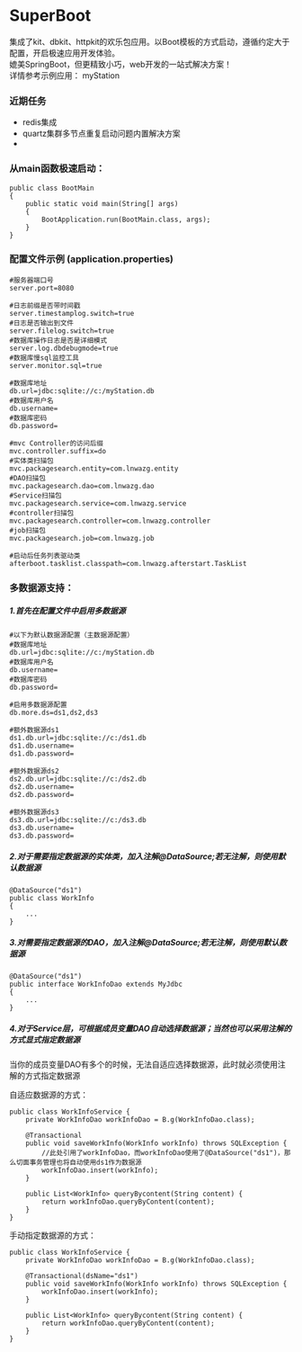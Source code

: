 # SuperBoot
集成了kit、dbkit、httpkit的欢乐包应用。以Boot模板的方式启动，遵循约定大于配置，开启极速应用开发体验。  
媲美SpringBoot，但更精致小巧，web开发的一站式解决方案！    
详情参考示例应用： myStation

### 近期任务  
- redis集成
- quartz集群多节点重复启动问题内置解决方案
- 




### 从main函数极速启动：  
```  
public class BootMain
{
    public static void main(String[] args)
    {
        BootApplication.run(BootMain.class, args);
    }
}
```  


### 配置文件示例 (application.properties)
```
#服务器端口号
server.port=8080

#日志前缀是否带时间戳
server.timestamplog.switch=true
#日志是否输出到文件
server.filelog.switch=true
#数据库操作日志是否是详细模式
server.log.dbdebugmode=true
#数据库慢sql监控工具
server.monitor.sql=true

#数据库地址
db.url=jdbc:sqlite://c:/myStation.db
#数据库用户名
db.username=
#数据库密码
db.password=

#mvc Controller的访问后缀
mvc.controller.suffix=do
#实体类扫描包
mvc.packagesearch.entity=com.lnwazg.entity
#DAO扫描包
mvc.packagesearch.dao=com.lnwazg.dao
#Service扫描包
mvc.packagesearch.service=com.lnwazg.service
#controller扫描包
mvc.packagesearch.controller=com.lnwazg.controller
#job扫描包
mvc.packagesearch.job=com.lnwazg.job

#启动后任务列表驱动类
afterboot.tasklist.classpath=com.lnwazg.afterstart.TaskList
```

### 多数据源支持：  
##### 1.首先在配置文件中启用多数据源  
```
#以下为默认数据源配置（主数据源配置）
#数据库地址
db.url=jdbc:sqlite://c:/myStation.db
#数据库用户名
db.username=
#数据库密码
db.password=

#启用多数据源配置
db.more.ds=ds1,ds2,ds3

#额外数据源ds1
ds1.db.url=jdbc:sqlite://c:/ds1.db
ds1.db.username=
ds1.db.password=

#额外数据源ds2
ds2.db.url=jdbc:sqlite://c:/ds2.db
ds2.db.username=
ds2.db.password=

#额外数据源ds3
ds3.db.url=jdbc:sqlite://c:/ds3.db
ds3.db.username=
ds3.db.password=
```

##### 2.对于需要指定数据源的实体类，加入注解@DataSource;若无注解，则使用默认数据源    
```
@DataSource("ds1")
public class WorkInfo
{
	...
}
```

##### 3.对需要指定数据源的DAO，加入注解@DataSource;若无注解，则使用默认数据源  
```
@DataSource("ds1")
public interface WorkInfoDao extends MyJdbc
{
	...
}
```

##### 4.对于Service层，可根据成员变量DAO自动选择数据源；当然也可以采用注解的方式显式指定数据源  
当你的成员变量DAO有多个的时候，无法自适应选择数据源，此时就必须使用注解的方式指定数据源

自适应数据源的方式：
```
public class WorkInfoService {
	private WorkInfoDao workInfoDao = B.g(WorkInfoDao.class);

	@Transactional
	public void saveWorkInfo(WorkInfo workInfo) throws SQLException {
		//此处引用了workInfoDao，而workInfoDao使用了@DataSource("ds1")，那么切面事务管理也将自动使用ds1作为数据源
		workInfoDao.insert(workInfo);
	}

	public List<WorkInfo> queryBycontent(String content) {
		return workInfoDao.queryByContent(content);
	}
}
```

手动指定数据源的方式：

```
public class WorkInfoService {
	private WorkInfoDao workInfoDao = B.g(WorkInfoDao.class);

	@Transactional(dsName="ds1")
	public void saveWorkInfo(WorkInfo workInfo) throws SQLException {
		workInfoDao.insert(workInfo);
	}

	public List<WorkInfo> queryBycontent(String content) {
		return workInfoDao.queryByContent(content);
	}
}
```























